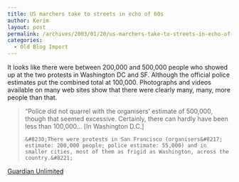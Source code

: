 ```yaml
---
title: US marchers take to streets in echo of 60s
author: Kerim
layout: post
permalink: /archives/2003/01/20/us-marchers-take-to-streets-in-echo-of-60s/
categories:
  - Old Blog Import
---
```

It looks like there were between 200,000 and 500,000 people who showed up at the two protests in Washington DC and SF. Although the official police estimates put the combined total at 100,000. Photographs and videos available on many web sites show that there were clearly many, many, more people than that.


>   &#8220;Police did not quarrel with the organisers&#8217; estimate of 500,000, though that seemed excessive. Certainly, there can hardly have been less than 100,000&#8230; [In Washington D.C.] 
>   
>   
>     &#8230;There were protests in San Francisco (organisers&#8217; estimate: 200,000 people; police estimate: 55,000) and in smaller cities, most of them as frigid as Washington, across the country.&#8221;
>   


<a href="http://www.guardian.co.uk/international/story/0,3604,878295,00.html" onclick="_gaq.push(['_trackEvent', 'outbound-article', 'http://www.guardian.co.uk/international/story/0,3604,878295,00.html', 'Guardian Unlimited']);" >Guardian Unlimited</a>

